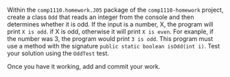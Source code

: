 Within the `comp1110.homework.J05` package of the `comp1110-homework` project,
create a class `Odd` that reads an integer from the console and then determines
whether it is odd. If the input is a number, X, the program will print `X is odd`.
if X is odd, otherwise it will print `X is even`. For exanple, if the number was 3,
the program would print `3 is odd`. This program must use a method with the
signature `public static boolean isOdd(int i)`. Test your solution using the
`OddTest` test.

Once you have it working, add and commit your work.
